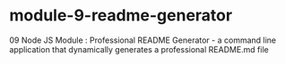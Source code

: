 # module-9-readme-generator
09 Node JS Module : Professional README Generator - a command line application that dynamically generates a professional README.md file
